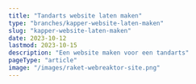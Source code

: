 ```yaml
---
title: "Tandarts website laten maken"
type: "branches/kapper-website-laten-maken"
slug: "kapper-website-laten-maken"
date: 2023-10-12
lastmod: 2023-10-15
description: "Een website maken voor een tandarts"
pageType: "article"
image: "/images/raket-webreaktor-site.png"
---
```




